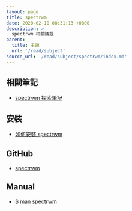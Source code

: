 ```yaml
---
layout: page
title: spectrwm
date: 2020-02-10 08:31:13 +0800
description: >
  spectrwm 相關議題
parent:
  title: 主題
  url: '/read/subject'
source_url: '/read/subject/spectrwm/index.md'
---
```



## 相關筆記

* [spectrwm 探索筆記](https://samwhelp.github.io/note-about-spectrwm/)


## 安裝

* [如何安裝 spectrwm](install-spectrwm)


## GitHub

* [spectrwm](https://github.com/conformal/spectrwm)


## Manual

* $ man [spectrwm](https://manpages.ubuntu.com/manpages/bionic/en/man1/spectrwm.1.html)
